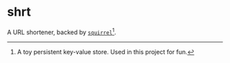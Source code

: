 # shrt

A URL shortener, backed by [`squirrel`](squirrel)[^1].

[^1]: A toy persistent key-value store. Used in this project for fun. 




[squirrel]: https://github.com/jdockerty/squirrel
